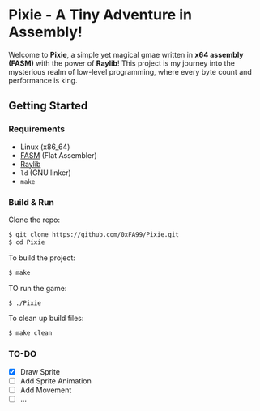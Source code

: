 # Pixie - A Tiny Adventure in Assembly!

Welcome to **Pixie**, a simple yet magical gmae written in **x64 assembly (FASM)** with the power of **Raylib**!
This project is my journey into the mysterious realm of low-level programming, where every byte count and performance is king.

## Getting Started
### Requirements
- Linux (x86_64)
- [FASM](https://flatassembler.net/) (Flat Assembler)
- [Raylib](https://www.raylib.com/)
- `ld` (GNU linker)
- `make`
### Build & Run
Clone the repo:
```sh
$ git clone https://github.com/0xFA99/Pixie.git
$ cd Pixie
```
To build the project:
```sh
$ make
```
TO run the game:
```sh
$ ./Pixie
```

To clean up build files:
```sh
$ make clean
```
### TO-DO
- [x] Draw Sprite
- [ ] Add Sprite Animation
- [ ] Add Movement
- [ ] ...

